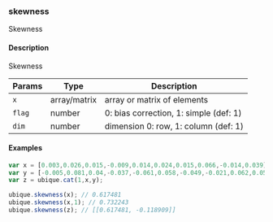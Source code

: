 ### skewness
Skewness


#### Description

Skewness


|Params|Type|Description
|---------|----|-----------
|`x` | array/matrix |  array or matrix of elements
|`flag` | number |     0: bias correction, 1: simple (def: 1)
|`dim` | number |      dimension 0: row, 1: column (def: 1)


#### Examples

```js
var x = [0.003,0.026,0.015,-0.009,0.014,0.024,0.015,0.066,-0.014,0.039];
var y = [-0.005,0.081,0.04,-0.037,-0.061,0.058,-0.049,-0.021,0.062,0.058];
var z = ubique.cat(1,x,y);

ubique.skewness(x); // 0.617481
ubique.skewness(x,1); // 0.732243
ubique.skewness(z); // [[0.617481, -0.118909]]
```

